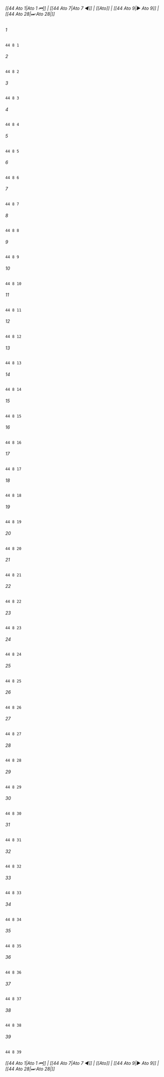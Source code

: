 
###### [[44 Ato 1|Ato 1 ⏮]] | [[44 Ato 7|Ato 7 ◀]] | [[Ato]] | [[44 Ato 9|▶ Ato 9]] | [[44 Ato 28|⏭ Ato 28|]]

###### 1
``` verse
44 8 1 
```
###### 2
``` verse
44 8 2 
```
###### 3
``` verse
44 8 3 
```
###### 4
``` verse
44 8 4 
```
###### 5
``` verse
44 8 5 
```
###### 6
``` verse
44 8 6 
```
###### 7
``` verse
44 8 7 
```
###### 8
``` verse
44 8 8 
```
###### 9
``` verse
44 8 9 
```
###### 10
``` verse
44 8 10 
```
###### 11
``` verse
44 8 11 
```
###### 12
``` verse
44 8 12 
```
###### 13
``` verse
44 8 13 
```
###### 14
``` verse
44 8 14 
```
###### 15
``` verse
44 8 15 
```
###### 16
``` verse
44 8 16 
```
###### 17
``` verse
44 8 17 
```
###### 18
``` verse
44 8 18 
```
###### 19
``` verse
44 8 19 
```
###### 20
``` verse
44 8 20 
```
###### 21
``` verse
44 8 21 
```
###### 22
``` verse
44 8 22 
```
###### 23
``` verse
44 8 23 
```
###### 24
``` verse
44 8 24 
```
###### 25
``` verse
44 8 25 
```
###### 26
``` verse
44 8 26 
```
###### 27
``` verse
44 8 27 
```
###### 28
``` verse
44 8 28 
```
###### 29
``` verse
44 8 29 
```
###### 30
``` verse
44 8 30 
```
###### 31
``` verse
44 8 31 
```
###### 32
``` verse
44 8 32 
```
###### 33
``` verse
44 8 33 
```
###### 34
``` verse
44 8 34 
```
###### 35
``` verse
44 8 35 
```
###### 36
``` verse
44 8 36 
```
###### 37
``` verse
44 8 37 
```
###### 38
``` verse
44 8 38 
```
###### 39
``` verse
44 8 39 
```

###### [[44 Ato 1|Ato 1 ⏮]] | [[44 Ato 7|Ato 7 ◀]] | [[Ato]] | [[44 Ato 9|▶ Ato 9]] | [[44 Ato 28|⏭ Ato 28|]]

